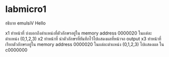 # labmicro1

ฮธิบาย emulsiV Hello

x1 ทำหน้าที่ บ่งบอกถึงตำเเหน่งที่ตัวอักษรอยู่ใน memory address 0000020 ในเเต่ละตำเเหน่ง (0,1,2,3)
x2 ทำหน้าที่ นำตัวอักษรที่ยันทึกไว้ไปเเสดงผลที่หน้าจอ output
x3 ทำหน้าที่ เรียกตัวอักษรอยู่ใน memory address 0000020 ในเเต่ละตำเเหน่ง (0,1,2,3) ไปเเสดงผล ใน c0000000
